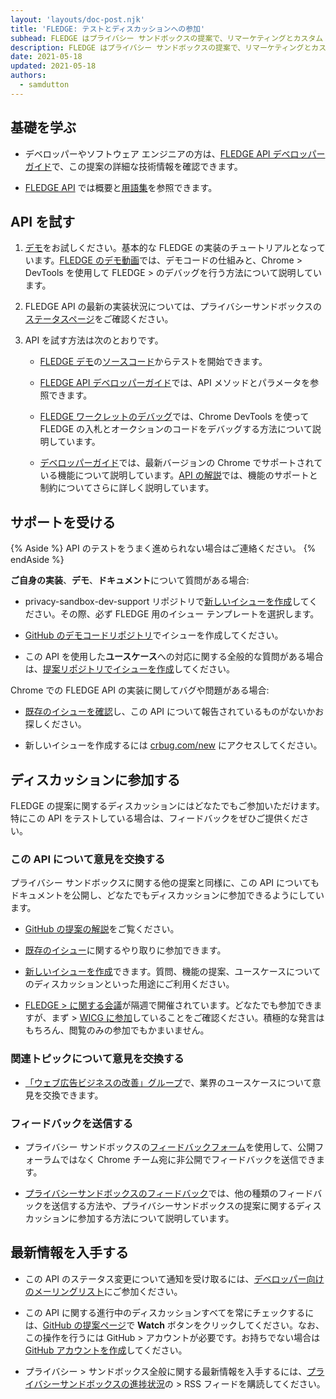 ```yaml
---
layout: 'layouts/doc-post.njk'
title: 'FLEDGE: テストとディスカッションへの参加'
subhead: FLEDGE はプライバシー サンドボックスの提案で、リマーケティングとカスタム オーディエンスに利用することができますが、第三者がサイト間のユーザーの閲覧行動を追跡できないように設計されています。
description: FLEDGE はプライバシー サンドボックスの提案で、リマーケティングとカスタム オーディエンスに利用することができますが、第三者がサイト間のユーザーの閲覧行動を追跡できないように設計されています。この API は、ユーザーが以前にアクセスした Web サイトが提供する関連広告を選択するための、ブラウザーによるデバイス上の「オークション」を実現します。
date: 2021-05-18
updated: 2021-05-18
authors:
  - samdutton
---
```


## 基礎を学ぶ

- デベロッパーやソフトウェア エンジニアの方は、[FLEDGE API デベロッパーガイド](/blog/fledge-api/)で、この提案の詳細な技術情報を確認できます。

- [FLEDGE API](/docs/privacy-sandbox/fledge/) では概要と[用語集](/docs/privacy-sandbox/fledge#glossary)を参照できます。

## API を試す

1.  [デモ](https://fledge-demo.glitch.me/)をお試しください。基本的な FLEDGE の実装のチュートリアルとなっています。[FLEDGE のデモ動画](https://www.youtube.com/watch?v=znDD0gkdJyM&list=PLNYkxOF6rcICntazGfSVKSj5EwuR9w5Nv)では、デモコードの仕組みと、Chrome > DevTools を使用して FLEDGE > のデバッグを行う方法について説明しています。

2.  FLEDGE API の最新の実装状況については、プライバシーサンドボックスの[ステータスページ](/docs/privacy-sandbox/status/#fledge)をご確認ください。

3.  API を試す方法は次のとおりです。

    - [FLEDGE デモ](https://fledge-demo.glitch.me/)の[ソースコード](https://github.com/JackJey/fledge-demo)からテストを開始できます。

    - [FLEDGE API デベロッパーガイド](/blog/fledge-api/)では、API メソッドとパラメータを参照できます。

    - [FLEDGE ワークレットのデバッグ](/blog/fledge-api/#debug-fledge-worklets)では、Chrome DevTools を使って FLEDGE の入札とオークションのコードをデバッグする方法について説明しています。

    - [デベロッパーガイド](/blog/fledge-api/#what-features-are-supported-behind-these-feature-flags-in-the-latest-version-of-chrome)では、最新バージョンの Chrome でサポートされている機能について説明しています。[API の解説](https://github.com/WICG/turtledove/blob/main/FLEDGE.md#summary)では、機能のサポートと制約についてさらに詳しく説明しています。

## サポートを受ける

{% Aside %}
API のテストをうまく進められない場合はご連絡ください。
{% endAside %}

**ご自身の実装**、**デモ**、**ドキュメント**について質問がある場合:

- privacy-sandbox-dev-support リポジトリで[新しいイシューを作成](https://github.com/GoogleChromeLabs/privacy-sandbox-dev-support/issues/new/choose)してください。その際、必ず FLEDGE 用のイシュー テンプレートを選択します。

- [GitHub のデモコードリポジトリ](https://github.com/JackJey/fledge-demo)でイシューを作成してください。

- この API を使用した**ユースケース**への対応に関する全般的な質問がある場合は、[提案リポジトリでイシューを作成](https://github.com/WICG/turtledove/issues/new)してください。

Chrome での FLEDGE API の実装に関してバグや問題がある場合:

- [既存のイシューを確認](https://bugs.chromium.org/p/chromium/issues/list?q=component:Blink%3EInterestGroups)し、この API について報告されているものがないかお探しください。

- 新しいイシューを作成するには [crbug.com/new](https://crbug.com/new) にアクセスしてください。

## ディスカッションに参加する

FLEDGE
の提案に関するディスカッションにはどなたでもご参加いただけます。特にこの
API をテストしている場合は、フィードバックをぜひご提供ください。

### この API について意見を交換する

プライバシー サンドボックスに関する他の提案と同様に、この API
についてもドキュメントを公開し、どなたでもディスカッションに参加できるようにしています。

- [GitHub の提案の解説](https://github.com/WICG/turtledove/blob/main/FLEDGE.md)をご覧ください。

- [既存のイシュー](https://github.com/WICG/turtledove/issues)に関するやり取りに参加できます。

- [新しいイシューを作成](https://github.com/WICG/turtledove/issues/new)できます。質問、機能の提案、ユースケースについてのディスカッションといった用途にご利用ください。

- [FLEDGE > に関する会議](https://github.com/WICG/turtledove/issues/88)が隔週で開催されています。どなたでも参加できますが、まず > [WICG
  に参加](https://www.w3.org/community/wicg/)していることをご確認ください。積極的な発言はもちろん、閲覧のみの参加でもかまいません。

### 関連トピックについて意見を交換する

- [「ウェブ広告ビジネスの改善」グループ](https://www.w3.org/community/web-adv/participants)で、業界のユースケースについて意見を交換できます。

### フィードバックを送信する

- プライバシー サンドボックスの[フィードバックフォーム](/docs/privacy-sandbox/feedback/#feedback-form)を使用して、公開フォーラムではなく Chrome チーム宛に非公開でフィードバックを送信できます。

- [プライバシーサンドボックスのフィードバック](/docs/privacy-sandbox/feedback/#fledge-api)では、他の種類のフィードバックを送信する方法や、プライバシーサンドボックスの提案に関するディスカッションに参加する方法について説明しています。

## 最新情報を入手する

- この API のステータス変更について通知を受け取るには、[デベロッパー向けのメーリングリスト](https://groups.google.com/u/3/a/chromium.org/g/fledge-api-announce)にご参加ください。

- この API に関する進行中のディスカッションすべてを常にチェックするには、[GitHub の提案ページ](https://github.com/WICG/turtledove/blob/main/FLEDGE.md)で **Watch** ボタンをクリックしてください。なお、この操作を行うには GitHub > アカウントが必要です。お持ちでない場合は [GitHub アカウントを作成](https://docs.github.com/en/get-started/signing-up-for-github/signing-up-for-a-new-github-account)してください。

- プライバシー > サンドボックス全般に関する最新情報を入手するには、[プライバシーサンドボックスの進捗状況](/tags/progress-in-the-privacy-sandbox/)の > RSS フィードを購読してください。
